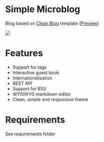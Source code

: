 # Simple Microblog
Blog based on [Clean Blog](https://github.com/BlackrockDigital/startbootstrap-clean-blog) template ([Preview](http://imgur.com/kRiysCm))

![](http://i.imgur.com/Tg4tTE3.jpg)

# Features
* Support for tags
* Interactive guest book
* Internationalization
* REST API
* Support for RSS
* WYSIWYG markdown editor
* Clean, simple and responsive theme

# Requirements
See requirements folder
